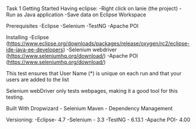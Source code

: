 Task 1
Getting Started
Having eclipse:
-Right click on lanie (the project)
-Run as Java application
-Save data on Eclipse Workspace

Prerequisites
-Eclipse
-Selenium
-TestNG
-Apache POI

Installing
-Eclipse (https://www.eclipse.org/downloads/packages/release/oxygen/rc2/eclipse-ide-java-ee-developers)
-Selenium webdriver (https://www.seleniumhq.org/download/)
-Apache POI (https://www.seleniumhq.org/download/)

This test ensures that User Name (*) is unique on each run and that your users are added to the list


Selenium webDriver only tests webpages, making it a good tool for this testing.

Built With
Dropwizard - Selenium
Maven - Dependency Management


Versioning: 
-Eclipse- 4.7
-Selenium - 3.3
-TestNG - 6.13.1
-Apache POI- 4.00
